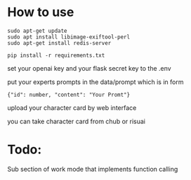 # How to use
```
sudo apt-get update
sudo apt install libimage-exiftool-perl
sudo apt-get install redis-server
```
```
pip install -r requirements.txt
```
set your openai key and your flask secret key to the .env

put your experts prompts in the data/prompt which is in form
```
{"id": number, "content": "Your Promt"}
```
upload your character card by web interface

you can take character card from chub or risuai
# Todo:
  Sub section of work mode that implements function calling
